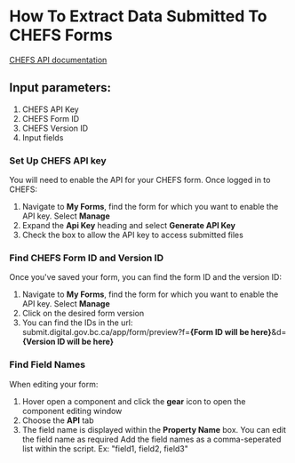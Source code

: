 # How To Extract Data Submitted To CHEFS Forms
[CHEFS API documentation](https://submit.digital.gov.bc.ca/app/api/v1/docs#tag/Submission/operation/exportWithFields)

## Input parameters:
1. CHEFS API Key
2. CHEFS Form ID
3. CHEFS Version ID
4. Input fields

### Set Up CHEFS API key
You will need to enable the API for your CHEFS form. Once logged in to CHEFS:
1. Navigate to **My Forms**, find the form for which you want to enable the API key. Select **Manage**
2. Expand the **Api Key** heading and select **Generate API Key**
3. Check the box to allow the API key to access submitted files

### Find CHEFS Form ID and Version ID
Once you've saved your form, you can find the form ID and the version ID:
1. Navigate to **My Forms**, find the form for which you want to enable the API key. Select **Manage**
2. Click on the desired form version
3. You can find the IDs in the url:
    submit.digital.gov.bc.ca/app/form/preview?f=**{Form ID will be here}**&d=**{Version ID will be here}**

### Find Field Names
When editing your form: 
1. Hover open a component and click the **gear** icon to open the component editing window
2. Choose the **API** tab
3. The field name is displayed within the **Property Name** box. You can edit the field name as required
Add the field names as a comma-seperated list within the script. Ex: "field1, field2, field3"
